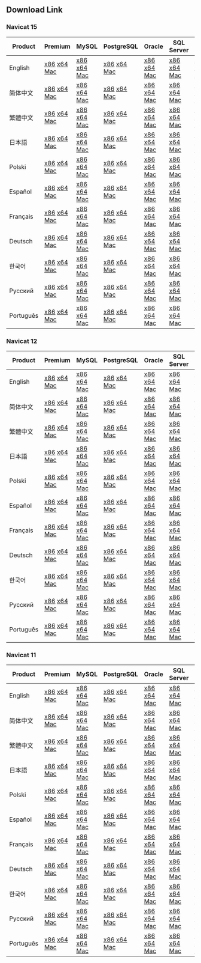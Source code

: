 ## Download Link

### Navicat 15

Product|Premium|MySQL|PostgreSQL|Oracle|SQL Server|SQLite|MariaDB|MongoDB
-------|-------|-----|----------|------|----------|------|-------|-------
English|[x86](http://download.navicat.com/download/navicat150_premium_en_x86.exe) [x64](http://download.navicat.com/download/navicat150_premium_en_x64.exe) [Mac](http://download.navicat.com/download/navicat150_premium_en.dmg) |[x86](http://download.navicat.com/download/navicat150_mysql_en_x86.exe) [x64](http://download.navicat.com/download/navicat150_mysql_en_x64.exe) [Mac](http://download.navicat.com/download/navicat150_mysql_en.dmg) |[x86](http://download.navicat.com/download/navicat150_pgsql_en_x86.exe) [x64](http://download.navicat.com/download/navicat150_pgsql_en_x64.exe) [Mac](http://download.navicat.com/download/navicat150_pgsql_en.dmg) |[x86](http://download.navicat.com/download/navicat150_ora_en_x86.exe) [x64](http://download.navicat.com/download/navicat150_ora_en_x64.exe) [Mac](http://download.navicat.com/download/navicat150_ora_en.dmg) |[x86](http://download.navicat.com/download/navicat150_sqlserver_en_x86.exe) [x64](http://download.navicat.com/download/navicat150_sqlserver_en_x64.exe) [Mac](http://download.navicat.com/download/navicat150_sqlserver_en.dmg) |[x86](http://download.navicat.com/download/navicat150_sqlite_en_x86.exe) [x64](http://download.navicat.com/download/navicat150_sqlite_en_x64.exe) [Mac](http://download.navicat.com/download/navicat150_sqlite_en.dmg) |[x86](http://download.navicat.com/download/navicat150_mariadb_en_x86.exe) [x64](http://download.navicat.com/download/navicat150_mariadb_en_x64.exe) [Mac](http://download.navicat.com/download/navicat150_mariadb_en.dmg) |[x86](http://download.navicat.com/download/navicat150_mongodb_en_x86.exe) [x64](http://download.navicat.com/download/navicat150_mongodb_en_x64.exe) [Mac](http://download.navicat.com/download/navicat150_mongodb_en.dmg) 
简体中文|[x86](http://download.navicat.com/download/navicat150_premium_cs_x86.exe) [x64](http://download.navicat.com/download/navicat150_premium_cs_x64.exe) [Mac](http://download.navicat.com/download/navicat150_premium_cs.dmg) |[x86](http://download.navicat.com/download/navicat150_mysql_cs_x86.exe) [x64](http://download.navicat.com/download/navicat150_mysql_cs_x64.exe) [Mac](http://download.navicat.com/download/navicat150_mysql_cs.dmg) |[x86](http://download.navicat.com/download/navicat150_pgsql_cs_x86.exe) [x64](http://download.navicat.com/download/navicat150_pgsql_cs_x64.exe) [Mac](http://download.navicat.com/download/navicat150_pgsql_cs.dmg) |[x86](http://download.navicat.com/download/navicat150_ora_cs_x86.exe) [x64](http://download.navicat.com/download/navicat150_ora_cs_x64.exe) [Mac](http://download.navicat.com/download/navicat150_ora_cs.dmg) |[x86](http://download.navicat.com/download/navicat150_sqlserver_cs_x86.exe) [x64](http://download.navicat.com/download/navicat150_sqlserver_cs_x64.exe) [Mac](http://download.navicat.com/download/navicat150_sqlserver_cs.dmg) |[x86](http://download.navicat.com/download/navicat150_sqlite_cs_x86.exe) [x64](http://download.navicat.com/download/navicat150_sqlite_cs_x64.exe) [Mac](http://download.navicat.com/download/navicat150_sqlite_cs.dmg) |[x86](http://download.navicat.com/download/navicat150_mariadb_cs_x86.exe) [x64](http://download.navicat.com/download/navicat150_mariadb_cs_x64.exe) [Mac](http://download.navicat.com/download/navicat150_mariadb_cs.dmg) |[x86](http://download.navicat.com/download/navicat150_mongodb_cs_x86.exe) [x64](http://download.navicat.com/download/navicat150_mongodb_cs_x64.exe) [Mac](http://download.navicat.com/download/navicat150_mongodb_cs.dmg) 
繁體中文|[x86](http://download.navicat.com/download/navicat150_premium_ct_x86.exe) [x64](http://download.navicat.com/download/navicat150_premium_ct_x64.exe) [Mac](http://download.navicat.com/download/navicat150_premium_ct.dmg) |[x86](http://download.navicat.com/download/navicat150_mysql_ct_x86.exe) [x64](http://download.navicat.com/download/navicat150_mysql_ct_x64.exe) [Mac](http://download.navicat.com/download/navicat150_mysql_ct.dmg) |[x86](http://download.navicat.com/download/navicat150_pgsql_ct_x86.exe) [x64](http://download.navicat.com/download/navicat150_pgsql_ct_x64.exe) [Mac](http://download.navicat.com/download/navicat150_pgsql_ct.dmg) |[x86](http://download.navicat.com/download/navicat150_ora_ct_x86.exe) [x64](http://download.navicat.com/download/navicat150_ora_ct_x64.exe) [Mac](http://download.navicat.com/download/navicat150_ora_ct.dmg) |[x86](http://download.navicat.com/download/navicat150_sqlserver_ct_x86.exe) [x64](http://download.navicat.com/download/navicat150_sqlserver_ct_x64.exe) [Mac](http://download.navicat.com/download/navicat150_sqlserver_ct.dmg) |[x86](http://download.navicat.com/download/navicat150_sqlite_ct_x86.exe) [x64](http://download.navicat.com/download/navicat150_sqlite_ct_x64.exe) [Mac](http://download.navicat.com/download/navicat150_sqlite_ct.dmg) |[x86](http://download.navicat.com/download/navicat150_mariadb_ct_x86.exe) [x64](http://download.navicat.com/download/navicat150_mariadb_ct_x64.exe) [Mac](http://download.navicat.com/download/navicat150_mariadb_ct.dmg) |[x86](http://download.navicat.com/download/navicat150_mongodb_ct_x86.exe) [x64](http://download.navicat.com/download/navicat150_mongodb_ct_x64.exe) [Mac](http://download.navicat.com/download/navicat150_mongodb_ct.dmg) 
日本語|[x86](http://download.navicat.com/download/navicat150_premium_jp_x86.exe) [x64](http://download.navicat.com/download/navicat150_premium_jp_x64.exe) [Mac](http://download.navicat.com/download/navicat150_premium_jp.dmg) |[x86](http://download.navicat.com/download/navicat150_mysql_jp_x86.exe) [x64](http://download.navicat.com/download/navicat150_mysql_jp_x64.exe) [Mac](http://download.navicat.com/download/navicat150_mysql_jp.dmg) |[x86](http://download.navicat.com/download/navicat150_pgsql_jp_x86.exe) [x64](http://download.navicat.com/download/navicat150_pgsql_jp_x64.exe) [Mac](http://download.navicat.com/download/navicat150_pgsql_jp.dmg) |[x86](http://download.navicat.com/download/navicat150_ora_jp_x86.exe) [x64](http://download.navicat.com/download/navicat150_ora_jp_x64.exe) [Mac](http://download.navicat.com/download/navicat150_ora_jp.dmg) |[x86](http://download.navicat.com/download/navicat150_sqlserver_jp_x86.exe) [x64](http://download.navicat.com/download/navicat150_sqlserver_jp_x64.exe) [Mac](http://download.navicat.com/download/navicat150_sqlserver_jp.dmg) |[x86](http://download.navicat.com/download/navicat150_sqlite_jp_x86.exe) [x64](http://download.navicat.com/download/navicat150_sqlite_jp_x64.exe) [Mac](http://download.navicat.com/download/navicat150_sqlite_jp.dmg) |[x86](http://download.navicat.com/download/navicat150_mariadb_jp_x86.exe) [x64](http://download.navicat.com/download/navicat150_mariadb_jp_x64.exe) [Mac](http://download.navicat.com/download/navicat150_mariadb_jp.dmg) |[x86](http://download.navicat.com/download/navicat150_mongodb_jp_x86.exe) [x64](http://download.navicat.com/download/navicat150_mongodb_jp_x64.exe) [Mac](http://download.navicat.com/download/navicat150_mongodb_jp.dmg) 
Polski|[x86](http://download.navicat.com/download/navicat150_premium_pl_x86.exe) [x64](http://download.navicat.com/download/navicat150_premium_pl_x64.exe) [Mac](http://download.navicat.com/download/navicat150_premium_pl.dmg) |[x86](http://download.navicat.com/download/navicat150_mysql_pl_x86.exe) [x64](http://download.navicat.com/download/navicat150_mysql_pl_x64.exe) [Mac](http://download.navicat.com/download/navicat150_mysql_pl.dmg) |[x86](http://download.navicat.com/download/navicat150_pgsql_pl_x86.exe) [x64](http://download.navicat.com/download/navicat150_pgsql_pl_x64.exe) [Mac](http://download.navicat.com/download/navicat150_pgsql_pl.dmg) |[x86](http://download.navicat.com/download/navicat150_ora_pl_x86.exe) [x64](http://download.navicat.com/download/navicat150_ora_pl_x64.exe) [Mac](http://download.navicat.com/download/navicat150_ora_pl.dmg) |[x86](http://download.navicat.com/download/navicat150_sqlserver_pl_x86.exe) [x64](http://download.navicat.com/download/navicat150_sqlserver_pl_x64.exe) [Mac](http://download.navicat.com/download/navicat150_sqlserver_pl.dmg) |[x86](http://download.navicat.com/download/navicat150_sqlite_pl_x86.exe) [x64](http://download.navicat.com/download/navicat150_sqlite_pl_x64.exe) [Mac](http://download.navicat.com/download/navicat150_sqlite_pl.dmg) |[x86](http://download.navicat.com/download/navicat150_mariadb_pl_x86.exe) [x64](http://download.navicat.com/download/navicat150_mariadb_pl_x64.exe) [Mac](http://download.navicat.com/download/navicat150_mariadb_pl.dmg) |[x86](http://download.navicat.com/download/navicat150_mongodb_pl_x86.exe) [x64](http://download.navicat.com/download/navicat150_mongodb_pl_x64.exe) [Mac](http://download.navicat.com/download/navicat150_mongodb_pl.dmg) 
Español|[x86](http://download.navicat.com/download/navicat150_premium_es_x86.exe) [x64](http://download.navicat.com/download/navicat150_premium_es_x64.exe) [Mac](http://download.navicat.com/download/navicat150_premium_es.dmg) |[x86](http://download.navicat.com/download/navicat150_mysql_es_x86.exe) [x64](http://download.navicat.com/download/navicat150_mysql_es_x64.exe) [Mac](http://download.navicat.com/download/navicat150_mysql_es.dmg) |[x86](http://download.navicat.com/download/navicat150_pgsql_es_x86.exe) [x64](http://download.navicat.com/download/navicat150_pgsql_es_x64.exe) [Mac](http://download.navicat.com/download/navicat150_pgsql_es.dmg) |[x86](http://download.navicat.com/download/navicat150_ora_es_x86.exe) [x64](http://download.navicat.com/download/navicat150_ora_es_x64.exe) [Mac](http://download.navicat.com/download/navicat150_ora_es.dmg) |[x86](http://download.navicat.com/download/navicat150_sqlserver_es_x86.exe) [x64](http://download.navicat.com/download/navicat150_sqlserver_es_x64.exe) [Mac](http://download.navicat.com/download/navicat150_sqlserver_es.dmg) |[x86](http://download.navicat.com/download/navicat150_sqlite_es_x86.exe) [x64](http://download.navicat.com/download/navicat150_sqlite_es_x64.exe) [Mac](http://download.navicat.com/download/navicat150_sqlite_es.dmg) |[x86](http://download.navicat.com/download/navicat150_mariadb_es_x86.exe) [x64](http://download.navicat.com/download/navicat150_mariadb_es_x64.exe) [Mac](http://download.navicat.com/download/navicat150_mariadb_es.dmg) |[x86](http://download.navicat.com/download/navicat150_mongodb_es_x86.exe) [x64](http://download.navicat.com/download/navicat150_mongodb_es_x64.exe) [Mac](http://download.navicat.com/download/navicat150_mongodb_es.dmg) 
Français|[x86](http://download.navicat.com/download/navicat150_premium_fr_x86.exe) [x64](http://download.navicat.com/download/navicat150_premium_fr_x64.exe) [Mac](http://download.navicat.com/download/navicat150_premium_fr.dmg) |[x86](http://download.navicat.com/download/navicat150_mysql_fr_x86.exe) [x64](http://download.navicat.com/download/navicat150_mysql_fr_x64.exe) [Mac](http://download.navicat.com/download/navicat150_mysql_fr.dmg) |[x86](http://download.navicat.com/download/navicat150_pgsql_fr_x86.exe) [x64](http://download.navicat.com/download/navicat150_pgsql_fr_x64.exe) [Mac](http://download.navicat.com/download/navicat150_pgsql_fr.dmg) |[x86](http://download.navicat.com/download/navicat150_ora_fr_x86.exe) [x64](http://download.navicat.com/download/navicat150_ora_fr_x64.exe) [Mac](http://download.navicat.com/download/navicat150_ora_fr.dmg) |[x86](http://download.navicat.com/download/navicat150_sqlserver_fr_x86.exe) [x64](http://download.navicat.com/download/navicat150_sqlserver_fr_x64.exe) [Mac](http://download.navicat.com/download/navicat150_sqlserver_fr.dmg) |[x86](http://download.navicat.com/download/navicat150_sqlite_fr_x86.exe) [x64](http://download.navicat.com/download/navicat150_sqlite_fr_x64.exe) [Mac](http://download.navicat.com/download/navicat150_sqlite_fr.dmg) |[x86](http://download.navicat.com/download/navicat150_mariadb_fr_x86.exe) [x64](http://download.navicat.com/download/navicat150_mariadb_fr_x64.exe) [Mac](http://download.navicat.com/download/navicat150_mariadb_fr.dmg) |[x86](http://download.navicat.com/download/navicat150_mongodb_fr_x86.exe) [x64](http://download.navicat.com/download/navicat150_mongodb_fr_x64.exe) [Mac](http://download.navicat.com/download/navicat150_mongodb_fr.dmg) 
Deutsch|[x86](http://download.navicat.com/download/navicat150_premium_de_x86.exe) [x64](http://download.navicat.com/download/navicat150_premium_de_x64.exe) [Mac](http://download.navicat.com/download/navicat150_premium_de.dmg) |[x86](http://download.navicat.com/download/navicat150_mysql_de_x86.exe) [x64](http://download.navicat.com/download/navicat150_mysql_de_x64.exe) [Mac](http://download.navicat.com/download/navicat150_mysql_de.dmg) |[x86](http://download.navicat.com/download/navicat150_pgsql_de_x86.exe) [x64](http://download.navicat.com/download/navicat150_pgsql_de_x64.exe) [Mac](http://download.navicat.com/download/navicat150_pgsql_de.dmg) |[x86](http://download.navicat.com/download/navicat150_ora_de_x86.exe) [x64](http://download.navicat.com/download/navicat150_ora_de_x64.exe) [Mac](http://download.navicat.com/download/navicat150_ora_de.dmg) |[x86](http://download.navicat.com/download/navicat150_sqlserver_de_x86.exe) [x64](http://download.navicat.com/download/navicat150_sqlserver_de_x64.exe) [Mac](http://download.navicat.com/download/navicat150_sqlserver_de.dmg) |[x86](http://download.navicat.com/download/navicat150_sqlite_de_x86.exe) [x64](http://download.navicat.com/download/navicat150_sqlite_de_x64.exe) [Mac](http://download.navicat.com/download/navicat150_sqlite_de.dmg) |[x86](http://download.navicat.com/download/navicat150_mariadb_de_x86.exe) [x64](http://download.navicat.com/download/navicat150_mariadb_de_x64.exe) [Mac](http://download.navicat.com/download/navicat150_mariadb_de.dmg) |[x86](http://download.navicat.com/download/navicat150_mongodb_de_x86.exe) [x64](http://download.navicat.com/download/navicat150_mongodb_de_x64.exe) [Mac](http://download.navicat.com/download/navicat150_mongodb_de.dmg) 
한국어|[x86](http://download.navicat.com/download/navicat150_premium_kr_x86.exe) [x64](http://download.navicat.com/download/navicat150_premium_kr_x64.exe) [Mac](http://download.navicat.com/download/navicat150_premium_kr.dmg) |[x86](http://download.navicat.com/download/navicat150_mysql_kr_x86.exe) [x64](http://download.navicat.com/download/navicat150_mysql_kr_x64.exe) [Mac](http://download.navicat.com/download/navicat150_mysql_kr.dmg) |[x86](http://download.navicat.com/download/navicat150_pgsql_kr_x86.exe) [x64](http://download.navicat.com/download/navicat150_pgsql_kr_x64.exe) [Mac](http://download.navicat.com/download/navicat150_pgsql_kr.dmg) |[x86](http://download.navicat.com/download/navicat150_ora_kr_x86.exe) [x64](http://download.navicat.com/download/navicat150_ora_kr_x64.exe) [Mac](http://download.navicat.com/download/navicat150_ora_kr.dmg) |[x86](http://download.navicat.com/download/navicat150_sqlserver_kr_x86.exe) [x64](http://download.navicat.com/download/navicat150_sqlserver_kr_x64.exe) [Mac](http://download.navicat.com/download/navicat150_sqlserver_kr.dmg) |[x86](http://download.navicat.com/download/navicat150_sqlite_kr_x86.exe) [x64](http://download.navicat.com/download/navicat150_sqlite_kr_x64.exe) [Mac](http://download.navicat.com/download/navicat150_sqlite_kr.dmg) |[x86](http://download.navicat.com/download/navicat150_mariadb_kr_x86.exe) [x64](http://download.navicat.com/download/navicat150_mariadb_kr_x64.exe) [Mac](http://download.navicat.com/download/navicat150_mariadb_kr.dmg) |[x86](http://download.navicat.com/download/navicat150_mongodb_kr_x86.exe) [x64](http://download.navicat.com/download/navicat150_mongodb_kr_x64.exe) [Mac](http://download.navicat.com/download/navicat150_mongodb_kr.dmg) 
Русский|[x86](http://download.navicat.com/download/navicat150_premium_ru_x86.exe) [x64](http://download.navicat.com/download/navicat150_premium_ru_x64.exe) [Mac](http://download.navicat.com/download/navicat150_premium_ru.dmg) |[x86](http://download.navicat.com/download/navicat150_mysql_ru_x86.exe) [x64](http://download.navicat.com/download/navicat150_mysql_ru_x64.exe) [Mac](http://download.navicat.com/download/navicat150_mysql_ru.dmg) |[x86](http://download.navicat.com/download/navicat150_pgsql_ru_x86.exe) [x64](http://download.navicat.com/download/navicat150_pgsql_ru_x64.exe) [Mac](http://download.navicat.com/download/navicat150_pgsql_ru.dmg) |[x86](http://download.navicat.com/download/navicat150_ora_ru_x86.exe) [x64](http://download.navicat.com/download/navicat150_ora_ru_x64.exe) [Mac](http://download.navicat.com/download/navicat150_ora_ru.dmg) |[x86](http://download.navicat.com/download/navicat150_sqlserver_ru_x86.exe) [x64](http://download.navicat.com/download/navicat150_sqlserver_ru_x64.exe) [Mac](http://download.navicat.com/download/navicat150_sqlserver_ru.dmg) |[x86](http://download.navicat.com/download/navicat150_sqlite_ru_x86.exe) [x64](http://download.navicat.com/download/navicat150_sqlite_ru_x64.exe) [Mac](http://download.navicat.com/download/navicat150_sqlite_ru.dmg) |[x86](http://download.navicat.com/download/navicat150_mariadb_ru_x86.exe) [x64](http://download.navicat.com/download/navicat150_mariadb_ru_x64.exe) [Mac](http://download.navicat.com/download/navicat150_mariadb_ru.dmg) |[x86](http://download.navicat.com/download/navicat150_mongodb_ru_x86.exe) [x64](http://download.navicat.com/download/navicat150_mongodb_ru_x64.exe) [Mac](http://download.navicat.com/download/navicat150_mongodb_ru.dmg) 
Português|[x86](http://download.navicat.com/download/navicat150_premium_pt_x86.exe) [x64](http://download.navicat.com/download/navicat150_premium_pt_x64.exe) [Mac](http://download.navicat.com/download/navicat150_premium_pt.dmg) |[x86](http://download.navicat.com/download/navicat150_mysql_pt_x86.exe) [x64](http://download.navicat.com/download/navicat150_mysql_pt_x64.exe) [Mac](http://download.navicat.com/download/navicat150_mysql_pt.dmg) |[x86](http://download.navicat.com/download/navicat150_pgsql_pt_x86.exe) [x64](http://download.navicat.com/download/navicat150_pgsql_pt_x64.exe) [Mac](http://download.navicat.com/download/navicat150_pgsql_pt.dmg) |[x86](http://download.navicat.com/download/navicat150_ora_pt_x86.exe) [x64](http://download.navicat.com/download/navicat150_ora_pt_x64.exe) [Mac](http://download.navicat.com/download/navicat150_ora_pt.dmg) |[x86](http://download.navicat.com/download/navicat150_sqlserver_pt_x86.exe) [x64](http://download.navicat.com/download/navicat150_sqlserver_pt_x64.exe) [Mac](http://download.navicat.com/download/navicat150_sqlserver_pt.dmg) |[x86](http://download.navicat.com/download/navicat150_sqlite_pt_x86.exe) [x64](http://download.navicat.com/download/navicat150_sqlite_pt_x64.exe) [Mac](http://download.navicat.com/download/navicat150_sqlite_pt.dmg) |[x86](http://download.navicat.com/download/navicat150_mariadb_pt_x86.exe) [x64](http://download.navicat.com/download/navicat150_mariadb_pt_x64.exe) [Mac](http://download.navicat.com/download/navicat150_mariadb_pt.dmg) |[x86](http://download.navicat.com/download/navicat150_mongodb_pt_x86.exe) [x64](http://download.navicat.com/download/navicat150_mongodb_pt_x64.exe) [Mac](http://download.navicat.com/download/navicat150_mongodb_pt.dmg) 

### Navicat 12

Product|Premium|MySQL|PostgreSQL|Oracle|SQL Server|SQLite|MariaDB|MongoDB
-------|-------|-----|----------|------|----------|------|-------|-------
English|[x86](http://download.navicat.com/download/navicat121_premium_en_x86.exe) [x64](http://download.navicat.com/download/navicat121_premium_en_x64.exe) [Mac](http://download.navicat.com/download/navicat121_premium_en.dmg) |[x86](http://download.navicat.com/download/navicat121_mysql_en_x86.exe) [x64](http://download.navicat.com/download/navicat121_mysql_en_x64.exe) [Mac](http://download.navicat.com/download/navicat121_mysql_en.dmg) |[x86](http://download.navicat.com/download/navicat121_pgsql_en_x86.exe) [x64](http://download.navicat.com/download/navicat121_pgsql_en_x64.exe) [Mac](http://download.navicat.com/download/navicat121_pgsql_en.dmg) |[x86](http://download.navicat.com/download/navicat121_ora_en_x86.exe) [x64](http://download.navicat.com/download/navicat121_ora_en_x64.exe) [Mac](http://download.navicat.com/download/navicat121_ora_en.dmg) |[x86](http://download.navicat.com/download/navicat121_sqlserver_en_x86.exe) [x64](http://download.navicat.com/download/navicat121_sqlserver_en_x64.exe) [Mac](http://download.navicat.com/download/navicat121_sqlserver_en.dmg) |[x86](http://download.navicat.com/download/navicat121_sqlite_en_x86.exe) [x64](http://download.navicat.com/download/navicat121_sqlite_en_x64.exe) [Mac](http://download.navicat.com/download/navicat121_sqlite_en.dmg) |[x86](http://download.navicat.com/download/navicat121_mariadb_en_x86.exe) [x64](http://download.navicat.com/download/navicat121_mariadb_en_x64.exe) [Mac](http://download.navicat.com/download/navicat121_mariadb_en.dmg) |[x86](http://download.navicat.com/download/navicat121_mongodb_en_x86.exe) [x64](http://download.navicat.com/download/navicat121_mongodb_en_x64.exe) [Mac](http://download.navicat.com/download/navicat121_mongodb_en.dmg) 
简体中文|[x86](http://download.navicat.com/download/navicat121_premium_cs_x86.exe) [x64](http://download.navicat.com/download/navicat121_premium_cs_x64.exe) [Mac](http://download.navicat.com/download/navicat121_premium_cs.dmg) |[x86](http://download.navicat.com/download/navicat121_mysql_cs_x86.exe) [x64](http://download.navicat.com/download/navicat121_mysql_cs_x64.exe) [Mac](http://download.navicat.com/download/navicat121_mysql_cs.dmg) |[x86](http://download.navicat.com/download/navicat121_pgsql_cs_x86.exe) [x64](http://download.navicat.com/download/navicat121_pgsql_cs_x64.exe) [Mac](http://download.navicat.com/download/navicat121_pgsql_cs.dmg) |[x86](http://download.navicat.com/download/navicat121_ora_cs_x86.exe) [x64](http://download.navicat.com/download/navicat121_ora_cs_x64.exe) [Mac](http://download.navicat.com/download/navicat121_ora_cs.dmg) |[x86](http://download.navicat.com/download/navicat121_sqlserver_cs_x86.exe) [x64](http://download.navicat.com/download/navicat121_sqlserver_cs_x64.exe) [Mac](http://download.navicat.com/download/navicat121_sqlserver_cs.dmg) |[x86](http://download.navicat.com/download/navicat121_sqlite_cs_x86.exe) [x64](http://download.navicat.com/download/navicat121_sqlite_cs_x64.exe) [Mac](http://download.navicat.com/download/navicat121_sqlite_cs.dmg) |[x86](http://download.navicat.com/download/navicat121_mariadb_cs_x86.exe) [x64](http://download.navicat.com/download/navicat121_mariadb_cs_x64.exe) [Mac](http://download.navicat.com/download/navicat121_mariadb_cs.dmg) |[x86](http://download.navicat.com/download/navicat121_mongodb_cs_x86.exe) [x64](http://download.navicat.com/download/navicat121_mongodb_cs_x64.exe) [Mac](http://download.navicat.com/download/navicat121_mongodb_cs.dmg) 
繁體中文|[x86](http://download.navicat.com/download/navicat121_premium_ct_x86.exe) [x64](http://download.navicat.com/download/navicat121_premium_ct_x64.exe) [Mac](http://download.navicat.com/download/navicat121_premium_ct.dmg) |[x86](http://download.navicat.com/download/navicat121_mysql_ct_x86.exe) [x64](http://download.navicat.com/download/navicat121_mysql_ct_x64.exe) [Mac](http://download.navicat.com/download/navicat121_mysql_ct.dmg) |[x86](http://download.navicat.com/download/navicat121_pgsql_ct_x86.exe) [x64](http://download.navicat.com/download/navicat121_pgsql_ct_x64.exe) [Mac](http://download.navicat.com/download/navicat121_pgsql_ct.dmg) |[x86](http://download.navicat.com/download/navicat121_ora_ct_x86.exe) [x64](http://download.navicat.com/download/navicat121_ora_ct_x64.exe) [Mac](http://download.navicat.com/download/navicat121_ora_ct.dmg) |[x86](http://download.navicat.com/download/navicat121_sqlserver_ct_x86.exe) [x64](http://download.navicat.com/download/navicat121_sqlserver_ct_x64.exe) [Mac](http://download.navicat.com/download/navicat121_sqlserver_ct.dmg) |[x86](http://download.navicat.com/download/navicat121_sqlite_ct_x86.exe) [x64](http://download.navicat.com/download/navicat121_sqlite_ct_x64.exe) [Mac](http://download.navicat.com/download/navicat121_sqlite_ct.dmg) |[x86](http://download.navicat.com/download/navicat121_mariadb_ct_x86.exe) [x64](http://download.navicat.com/download/navicat121_mariadb_ct_x64.exe) [Mac](http://download.navicat.com/download/navicat121_mariadb_ct.dmg) |[x86](http://download.navicat.com/download/navicat121_mongodb_ct_x86.exe) [x64](http://download.navicat.com/download/navicat121_mongodb_ct_x64.exe) [Mac](http://download.navicat.com/download/navicat121_mongodb_ct.dmg) 
日本語|[x86](http://download.navicat.com/download/navicat121_premium_jp_x86.exe) [x64](http://download.navicat.com/download/navicat121_premium_jp_x64.exe) [Mac](http://download.navicat.com/download/navicat121_premium_jp.dmg) |[x86](http://download.navicat.com/download/navicat121_mysql_jp_x86.exe) [x64](http://download.navicat.com/download/navicat121_mysql_jp_x64.exe) [Mac](http://download.navicat.com/download/navicat121_mysql_jp.dmg) |[x86](http://download.navicat.com/download/navicat121_pgsql_jp_x86.exe) [x64](http://download.navicat.com/download/navicat121_pgsql_jp_x64.exe) [Mac](http://download.navicat.com/download/navicat121_pgsql_jp.dmg) |[x86](http://download.navicat.com/download/navicat121_ora_jp_x86.exe) [x64](http://download.navicat.com/download/navicat121_ora_jp_x64.exe) [Mac](http://download.navicat.com/download/navicat121_ora_jp.dmg) |[x86](http://download.navicat.com/download/navicat121_sqlserver_jp_x86.exe) [x64](http://download.navicat.com/download/navicat121_sqlserver_jp_x64.exe) [Mac](http://download.navicat.com/download/navicat121_sqlserver_jp.dmg) |[x86](http://download.navicat.com/download/navicat121_sqlite_jp_x86.exe) [x64](http://download.navicat.com/download/navicat121_sqlite_jp_x64.exe) [Mac](http://download.navicat.com/download/navicat121_sqlite_jp.dmg) |[x86](http://download.navicat.com/download/navicat121_mariadb_jp_x86.exe) [x64](http://download.navicat.com/download/navicat121_mariadb_jp_x64.exe) [Mac](http://download.navicat.com/download/navicat121_mariadb_jp.dmg) |[x86](http://download.navicat.com/download/navicat121_mongodb_jp_x86.exe) [x64](http://download.navicat.com/download/navicat121_mongodb_jp_x64.exe) [Mac](http://download.navicat.com/download/navicat121_mongodb_jp.dmg) 
Polski|[x86](http://download.navicat.com/download/navicat121_premium_pl_x86.exe) [x64](http://download.navicat.com/download/navicat121_premium_pl_x64.exe) [Mac](http://download.navicat.com/download/navicat121_premium_pl.dmg) |[x86](http://download.navicat.com/download/navicat121_mysql_pl_x86.exe) [x64](http://download.navicat.com/download/navicat121_mysql_pl_x64.exe) [Mac](http://download.navicat.com/download/navicat121_mysql_pl.dmg) |[x86](http://download.navicat.com/download/navicat121_pgsql_pl_x86.exe) [x64](http://download.navicat.com/download/navicat121_pgsql_pl_x64.exe) [Mac](http://download.navicat.com/download/navicat121_pgsql_pl.dmg) |[x86](http://download.navicat.com/download/navicat121_ora_pl_x86.exe) [x64](http://download.navicat.com/download/navicat121_ora_pl_x64.exe) [Mac](http://download.navicat.com/download/navicat121_ora_pl.dmg) |[x86](http://download.navicat.com/download/navicat121_sqlserver_pl_x86.exe) [x64](http://download.navicat.com/download/navicat121_sqlserver_pl_x64.exe) [Mac](http://download.navicat.com/download/navicat121_sqlserver_pl.dmg) |[x86](http://download.navicat.com/download/navicat121_sqlite_pl_x86.exe) [x64](http://download.navicat.com/download/navicat121_sqlite_pl_x64.exe) [Mac](http://download.navicat.com/download/navicat121_sqlite_pl.dmg) |[x86](http://download.navicat.com/download/navicat121_mariadb_pl_x86.exe) [x64](http://download.navicat.com/download/navicat121_mariadb_pl_x64.exe) [Mac](http://download.navicat.com/download/navicat121_mariadb_pl.dmg) |[x86](http://download.navicat.com/download/navicat121_mongodb_pl_x86.exe) [x64](http://download.navicat.com/download/navicat121_mongodb_pl_x64.exe) [Mac](http://download.navicat.com/download/navicat121_mongodb_pl.dmg) 
Español|[x86](http://download.navicat.com/download/navicat121_premium_es_x86.exe) [x64](http://download.navicat.com/download/navicat121_premium_es_x64.exe) [Mac](http://download.navicat.com/download/navicat121_premium_es.dmg) |[x86](http://download.navicat.com/download/navicat121_mysql_es_x86.exe) [x64](http://download.navicat.com/download/navicat121_mysql_es_x64.exe) [Mac](http://download.navicat.com/download/navicat121_mysql_es.dmg) |[x86](http://download.navicat.com/download/navicat121_pgsql_es_x86.exe) [x64](http://download.navicat.com/download/navicat121_pgsql_es_x64.exe) [Mac](http://download.navicat.com/download/navicat121_pgsql_es.dmg) |[x86](http://download.navicat.com/download/navicat121_ora_es_x86.exe) [x64](http://download.navicat.com/download/navicat121_ora_es_x64.exe) [Mac](http://download.navicat.com/download/navicat121_ora_es.dmg) |[x86](http://download.navicat.com/download/navicat121_sqlserver_es_x86.exe) [x64](http://download.navicat.com/download/navicat121_sqlserver_es_x64.exe) [Mac](http://download.navicat.com/download/navicat121_sqlserver_es.dmg) |[x86](http://download.navicat.com/download/navicat121_sqlite_es_x86.exe) [x64](http://download.navicat.com/download/navicat121_sqlite_es_x64.exe) [Mac](http://download.navicat.com/download/navicat121_sqlite_es.dmg) |[x86](http://download.navicat.com/download/navicat121_mariadb_es_x86.exe) [x64](http://download.navicat.com/download/navicat121_mariadb_es_x64.exe) [Mac](http://download.navicat.com/download/navicat121_mariadb_es.dmg) |[x86](http://download.navicat.com/download/navicat121_mongodb_es_x86.exe) [x64](http://download.navicat.com/download/navicat121_mongodb_es_x64.exe) [Mac](http://download.navicat.com/download/navicat121_mongodb_es.dmg) 
Français|[x86](http://download.navicat.com/download/navicat121_premium_fr_x86.exe) [x64](http://download.navicat.com/download/navicat121_premium_fr_x64.exe) [Mac](http://download.navicat.com/download/navicat121_premium_fr.dmg) |[x86](http://download.navicat.com/download/navicat121_mysql_fr_x86.exe) [x64](http://download.navicat.com/download/navicat121_mysql_fr_x64.exe) [Mac](http://download.navicat.com/download/navicat121_mysql_fr.dmg) |[x86](http://download.navicat.com/download/navicat121_pgsql_fr_x86.exe) [x64](http://download.navicat.com/download/navicat121_pgsql_fr_x64.exe) [Mac](http://download.navicat.com/download/navicat121_pgsql_fr.dmg) |[x86](http://download.navicat.com/download/navicat121_ora_fr_x86.exe) [x64](http://download.navicat.com/download/navicat121_ora_fr_x64.exe) [Mac](http://download.navicat.com/download/navicat121_ora_fr.dmg) |[x86](http://download.navicat.com/download/navicat121_sqlserver_fr_x86.exe) [x64](http://download.navicat.com/download/navicat121_sqlserver_fr_x64.exe) [Mac](http://download.navicat.com/download/navicat121_sqlserver_fr.dmg) |[x86](http://download.navicat.com/download/navicat121_sqlite_fr_x86.exe) [x64](http://download.navicat.com/download/navicat121_sqlite_fr_x64.exe) [Mac](http://download.navicat.com/download/navicat121_sqlite_fr.dmg) |[x86](http://download.navicat.com/download/navicat121_mariadb_fr_x86.exe) [x64](http://download.navicat.com/download/navicat121_mariadb_fr_x64.exe) [Mac](http://download.navicat.com/download/navicat121_mariadb_fr.dmg) |[x86](http://download.navicat.com/download/navicat121_mongodb_fr_x86.exe) [x64](http://download.navicat.com/download/navicat121_mongodb_fr_x64.exe) [Mac](http://download.navicat.com/download/navicat121_mongodb_fr.dmg) 
Deutsch|[x86](http://download.navicat.com/download/navicat121_premium_de_x86.exe) [x64](http://download.navicat.com/download/navicat121_premium_de_x64.exe) [Mac](http://download.navicat.com/download/navicat121_premium_de.dmg) |[x86](http://download.navicat.com/download/navicat121_mysql_de_x86.exe) [x64](http://download.navicat.com/download/navicat121_mysql_de_x64.exe) [Mac](http://download.navicat.com/download/navicat121_mysql_de.dmg) |[x86](http://download.navicat.com/download/navicat121_pgsql_de_x86.exe) [x64](http://download.navicat.com/download/navicat121_pgsql_de_x64.exe) [Mac](http://download.navicat.com/download/navicat121_pgsql_de.dmg) |[x86](http://download.navicat.com/download/navicat121_ora_de_x86.exe) [x64](http://download.navicat.com/download/navicat121_ora_de_x64.exe) [Mac](http://download.navicat.com/download/navicat121_ora_de.dmg) |[x86](http://download.navicat.com/download/navicat121_sqlserver_de_x86.exe) [x64](http://download.navicat.com/download/navicat121_sqlserver_de_x64.exe) [Mac](http://download.navicat.com/download/navicat121_sqlserver_de.dmg) |[x86](http://download.navicat.com/download/navicat121_sqlite_de_x86.exe) [x64](http://download.navicat.com/download/navicat121_sqlite_de_x64.exe) [Mac](http://download.navicat.com/download/navicat121_sqlite_de.dmg) |[x86](http://download.navicat.com/download/navicat121_mariadb_de_x86.exe) [x64](http://download.navicat.com/download/navicat121_mariadb_de_x64.exe) [Mac](http://download.navicat.com/download/navicat121_mariadb_de.dmg) |[x86](http://download.navicat.com/download/navicat121_mongodb_de_x86.exe) [x64](http://download.navicat.com/download/navicat121_mongodb_de_x64.exe) [Mac](http://download.navicat.com/download/navicat121_mongodb_de.dmg) 
한국어|[x86](http://download.navicat.com/download/navicat121_premium_kr_x86.exe) [x64](http://download.navicat.com/download/navicat121_premium_kr_x64.exe) [Mac](http://download.navicat.com/download/navicat121_premium_kr.dmg) |[x86](http://download.navicat.com/download/navicat121_mysql_kr_x86.exe) [x64](http://download.navicat.com/download/navicat121_mysql_kr_x64.exe) [Mac](http://download.navicat.com/download/navicat121_mysql_kr.dmg) |[x86](http://download.navicat.com/download/navicat121_pgsql_kr_x86.exe) [x64](http://download.navicat.com/download/navicat121_pgsql_kr_x64.exe) [Mac](http://download.navicat.com/download/navicat121_pgsql_kr.dmg) |[x86](http://download.navicat.com/download/navicat121_ora_kr_x86.exe) [x64](http://download.navicat.com/download/navicat121_ora_kr_x64.exe) [Mac](http://download.navicat.com/download/navicat121_ora_kr.dmg) |[x86](http://download.navicat.com/download/navicat121_sqlserver_kr_x86.exe) [x64](http://download.navicat.com/download/navicat121_sqlserver_kr_x64.exe) [Mac](http://download.navicat.com/download/navicat121_sqlserver_kr.dmg) |[x86](http://download.navicat.com/download/navicat121_sqlite_kr_x86.exe) [x64](http://download.navicat.com/download/navicat121_sqlite_kr_x64.exe) [Mac](http://download.navicat.com/download/navicat121_sqlite_kr.dmg) |[x86](http://download.navicat.com/download/navicat121_mariadb_kr_x86.exe) [x64](http://download.navicat.com/download/navicat121_mariadb_kr_x64.exe) [Mac](http://download.navicat.com/download/navicat121_mariadb_kr.dmg) |[x86](http://download.navicat.com/download/navicat121_mongodb_kr_x86.exe) [x64](http://download.navicat.com/download/navicat121_mongodb_kr_x64.exe) [Mac](http://download.navicat.com/download/navicat121_mongodb_kr.dmg) 
Русский|[x86](http://download.navicat.com/download/navicat121_premium_ru_x86.exe) [x64](http://download.navicat.com/download/navicat121_premium_ru_x64.exe) [Mac](http://download.navicat.com/download/navicat121_premium_ru.dmg) |[x86](http://download.navicat.com/download/navicat121_mysql_ru_x86.exe) [x64](http://download.navicat.com/download/navicat121_mysql_ru_x64.exe) [Mac](http://download.navicat.com/download/navicat121_mysql_ru.dmg) |[x86](http://download.navicat.com/download/navicat121_pgsql_ru_x86.exe) [x64](http://download.navicat.com/download/navicat121_pgsql_ru_x64.exe) [Mac](http://download.navicat.com/download/navicat121_pgsql_ru.dmg) |[x86](http://download.navicat.com/download/navicat121_ora_ru_x86.exe) [x64](http://download.navicat.com/download/navicat121_ora_ru_x64.exe) [Mac](http://download.navicat.com/download/navicat121_ora_ru.dmg) |[x86](http://download.navicat.com/download/navicat121_sqlserver_ru_x86.exe) [x64](http://download.navicat.com/download/navicat121_sqlserver_ru_x64.exe) [Mac](http://download.navicat.com/download/navicat121_sqlserver_ru.dmg) |[x86](http://download.navicat.com/download/navicat121_sqlite_ru_x86.exe) [x64](http://download.navicat.com/download/navicat121_sqlite_ru_x64.exe) [Mac](http://download.navicat.com/download/navicat121_sqlite_ru.dmg) |[x86](http://download.navicat.com/download/navicat121_mariadb_ru_x86.exe) [x64](http://download.navicat.com/download/navicat121_mariadb_ru_x64.exe) [Mac](http://download.navicat.com/download/navicat121_mariadb_ru.dmg) |[x86](http://download.navicat.com/download/navicat121_mongodb_ru_x86.exe) [x64](http://download.navicat.com/download/navicat121_mongodb_ru_x64.exe) [Mac](http://download.navicat.com/download/navicat121_mongodb_ru.dmg) 
Português|[x86](http://download.navicat.com/download/navicat121_premium_pt_x86.exe) [x64](http://download.navicat.com/download/navicat121_premium_pt_x64.exe) [Mac](http://download.navicat.com/download/navicat121_premium_pt.dmg) |[x86](http://download.navicat.com/download/navicat121_mysql_pt_x86.exe) [x64](http://download.navicat.com/download/navicat121_mysql_pt_x64.exe) [Mac](http://download.navicat.com/download/navicat121_mysql_pt.dmg) |[x86](http://download.navicat.com/download/navicat121_pgsql_pt_x86.exe) [x64](http://download.navicat.com/download/navicat121_pgsql_pt_x64.exe) [Mac](http://download.navicat.com/download/navicat121_pgsql_pt.dmg) |[x86](http://download.navicat.com/download/navicat121_ora_pt_x86.exe) [x64](http://download.navicat.com/download/navicat121_ora_pt_x64.exe) [Mac](http://download.navicat.com/download/navicat121_ora_pt.dmg) |[x86](http://download.navicat.com/download/navicat121_sqlserver_pt_x86.exe) [x64](http://download.navicat.com/download/navicat121_sqlserver_pt_x64.exe) [Mac](http://download.navicat.com/download/navicat121_sqlserver_pt.dmg) |[x86](http://download.navicat.com/download/navicat121_sqlite_pt_x86.exe) [x64](http://download.navicat.com/download/navicat121_sqlite_pt_x64.exe) [Mac](http://download.navicat.com/download/navicat121_sqlite_pt.dmg) |[x86](http://download.navicat.com/download/navicat121_mariadb_pt_x86.exe) [x64](http://download.navicat.com/download/navicat121_mariadb_pt_x64.exe) [Mac](http://download.navicat.com/download/navicat121_mariadb_pt.dmg) |[x86](http://download.navicat.com/download/navicat121_mongodb_pt_x86.exe) [x64](http://download.navicat.com/download/navicat121_mongodb_pt_x64.exe) [Mac](http://download.navicat.com/download/navicat121_mongodb_pt.dmg) 

### Navicat 11

Product|Premium|MySQL|PostgreSQL|Oracle|SQL Server|SQLite|MariaDB
-------|-------|-----|----------|------|----------|------|-------
English|[x86](http://download.navicat.com/download/navicat112_premium_en_x86.exe) [x64](http://download.navicat.com/download/navicat112_premium_en_x64.exe) [Mac](http://download.navicat.com/download/navicat112_premium_en.dmg) |[x86](http://download.navicat.com/download/navicat112_mysql_en_x86.exe) [x64](http://download.navicat.com/download/navicat112_mysql_en_x64.exe) [Mac](http://download.navicat.com/download/navicat112_mysql_en.dmg) |[x86](http://download.navicat.com/download/navicat112_pgsql_en_x86.exe) [x64](http://download.navicat.com/download/navicat112_pgsql_en_x64.exe) [Mac](http://download.navicat.com/download/navicat112_pgsql_en.dmg) |[x86](http://download.navicat.com/download/navicat112_ora_en_x86.exe) [x64](http://download.navicat.com/download/navicat112_ora_en_x64.exe) [Mac](http://download.navicat.com/download/navicat112_ora_en.dmg) |[x86](http://download.navicat.com/download/navicat112_sqlserver_en_x86.exe) [x64](http://download.navicat.com/download/navicat112_sqlserver_en_x64.exe) [Mac](http://download.navicat.com/download/navicat112_sqlserver_en.dmg) |[x86](http://download.navicat.com/download/navicat112_sqlite_en_x86.exe) [x64](http://download.navicat.com/download/navicat112_sqlite_en_x64.exe) [Mac](http://download.navicat.com/download/navicat112_sqlite_en.dmg) |[x86](http://download.navicat.com/download/navicat112_mariadb_en_x86.exe) [x64](http://download.navicat.com/download/navicat112_mariadb_en_x64.exe) [Mac](http://download.navicat.com/download/navicat112_mariadb_en.dmg) 
简体中文|[x86](http://download.navicat.com/download/navicat112_premium_cs_x86.exe) [x64](http://download.navicat.com/download/navicat112_premium_cs_x64.exe) [Mac](http://download.navicat.com/download/navicat112_premium_cs.dmg) |[x86](http://download.navicat.com/download/navicat112_mysql_cs_x86.exe) [x64](http://download.navicat.com/download/navicat112_mysql_cs_x64.exe) [Mac](http://download.navicat.com/download/navicat112_mysql_cs.dmg) |[x86](http://download.navicat.com/download/navicat112_pgsql_cs_x86.exe) [x64](http://download.navicat.com/download/navicat112_pgsql_cs_x64.exe) [Mac](http://download.navicat.com/download/navicat112_pgsql_cs.dmg) |[x86](http://download.navicat.com/download/navicat112_ora_cs_x86.exe) [x64](http://download.navicat.com/download/navicat112_ora_cs_x64.exe) [Mac](http://download.navicat.com/download/navicat112_ora_cs.dmg) |[x86](http://download.navicat.com/download/navicat112_sqlserver_cs_x86.exe) [x64](http://download.navicat.com/download/navicat112_sqlserver_cs_x64.exe) [Mac](http://download.navicat.com/download/navicat112_sqlserver_cs.dmg) |[x86](http://download.navicat.com/download/navicat112_sqlite_cs_x86.exe) [x64](http://download.navicat.com/download/navicat112_sqlite_cs_x64.exe) [Mac](http://download.navicat.com/download/navicat112_sqlite_cs.dmg) |[x86](http://download.navicat.com/download/navicat112_mariadb_cs_x86.exe) [x64](http://download.navicat.com/download/navicat112_mariadb_cs_x64.exe) [Mac](http://download.navicat.com/download/navicat112_mariadb_cs.dmg) 
繁體中文|[x86](http://download.navicat.com/download/navicat112_premium_ct_x86.exe) [x64](http://download.navicat.com/download/navicat112_premium_ct_x64.exe) [Mac](http://download.navicat.com/download/navicat112_premium_ct.dmg) |[x86](http://download.navicat.com/download/navicat112_mysql_ct_x86.exe) [x64](http://download.navicat.com/download/navicat112_mysql_ct_x64.exe) [Mac](http://download.navicat.com/download/navicat112_mysql_ct.dmg) |[x86](http://download.navicat.com/download/navicat112_pgsql_ct_x86.exe) [x64](http://download.navicat.com/download/navicat112_pgsql_ct_x64.exe) [Mac](http://download.navicat.com/download/navicat112_pgsql_ct.dmg) |[x86](http://download.navicat.com/download/navicat112_ora_ct_x86.exe) [x64](http://download.navicat.com/download/navicat112_ora_ct_x64.exe) [Mac](http://download.navicat.com/download/navicat112_ora_ct.dmg) |[x86](http://download.navicat.com/download/navicat112_sqlserver_ct_x86.exe) [x64](http://download.navicat.com/download/navicat112_sqlserver_ct_x64.exe) [Mac](http://download.navicat.com/download/navicat112_sqlserver_ct.dmg) |[x86](http://download.navicat.com/download/navicat112_sqlite_ct_x86.exe) [x64](http://download.navicat.com/download/navicat112_sqlite_ct_x64.exe) [Mac](http://download.navicat.com/download/navicat112_sqlite_ct.dmg) |[x86](http://download.navicat.com/download/navicat112_mariadb_ct_x86.exe) [x64](http://download.navicat.com/download/navicat112_mariadb_ct_x64.exe) [Mac](http://download.navicat.com/download/navicat112_mariadb_ct.dmg) 
日本語|[x86](http://download.navicat.com/download/navicat112_premium_jp_x86.exe) [x64](http://download.navicat.com/download/navicat112_premium_jp_x64.exe) [Mac](http://download.navicat.com/download/navicat112_premium_jp.dmg) |[x86](http://download.navicat.com/download/navicat112_mysql_jp_x86.exe) [x64](http://download.navicat.com/download/navicat112_mysql_jp_x64.exe) [Mac](http://download.navicat.com/download/navicat112_mysql_jp.dmg) |[x86](http://download.navicat.com/download/navicat112_pgsql_jp_x86.exe) [x64](http://download.navicat.com/download/navicat112_pgsql_jp_x64.exe) [Mac](http://download.navicat.com/download/navicat112_pgsql_jp.dmg) |[x86](http://download.navicat.com/download/navicat112_ora_jp_x86.exe) [x64](http://download.navicat.com/download/navicat112_ora_jp_x64.exe) [Mac](http://download.navicat.com/download/navicat112_ora_jp.dmg) |[x86](http://download.navicat.com/download/navicat112_sqlserver_jp_x86.exe) [x64](http://download.navicat.com/download/navicat112_sqlserver_jp_x64.exe) [Mac](http://download.navicat.com/download/navicat112_sqlserver_jp.dmg) |[x86](http://download.navicat.com/download/navicat112_sqlite_jp_x86.exe) [x64](http://download.navicat.com/download/navicat112_sqlite_jp_x64.exe) [Mac](http://download.navicat.com/download/navicat112_sqlite_jp.dmg) |[x86](http://download.navicat.com/download/navicat112_mariadb_jp_x86.exe) [x64](http://download.navicat.com/download/navicat112_mariadb_jp_x64.exe) [Mac](http://download.navicat.com/download/navicat112_mariadb_jp.dmg) 
Polski|[x86](http://download.navicat.com/download/navicat112_premium_pl_x86.exe) [x64](http://download.navicat.com/download/navicat112_premium_pl_x64.exe) [Mac](http://download.navicat.com/download/navicat112_premium_pl.dmg) |[x86](http://download.navicat.com/download/navicat112_mysql_pl_x86.exe) [x64](http://download.navicat.com/download/navicat112_mysql_pl_x64.exe) [Mac](http://download.navicat.com/download/navicat112_mysql_pl.dmg) |[x86](http://download.navicat.com/download/navicat112_pgsql_pl_x86.exe) [x64](http://download.navicat.com/download/navicat112_pgsql_pl_x64.exe) [Mac](http://download.navicat.com/download/navicat112_pgsql_pl.dmg) |[x86](http://download.navicat.com/download/navicat112_ora_pl_x86.exe) [x64](http://download.navicat.com/download/navicat112_ora_pl_x64.exe) [Mac](http://download.navicat.com/download/navicat112_ora_pl.dmg) |[x86](http://download.navicat.com/download/navicat112_sqlserver_pl_x86.exe) [x64](http://download.navicat.com/download/navicat112_sqlserver_pl_x64.exe) [Mac](http://download.navicat.com/download/navicat112_sqlserver_pl.dmg) |[x86](http://download.navicat.com/download/navicat112_sqlite_pl_x86.exe) [x64](http://download.navicat.com/download/navicat112_sqlite_pl_x64.exe) [Mac](http://download.navicat.com/download/navicat112_sqlite_pl.dmg) |[x86](http://download.navicat.com/download/navicat112_mariadb_pl_x86.exe) [x64](http://download.navicat.com/download/navicat112_mariadb_pl_x64.exe) [Mac](http://download.navicat.com/download/navicat112_mariadb_pl.dmg) 
Español|[x86](http://download.navicat.com/download/navicat112_premium_es_x86.exe) [x64](http://download.navicat.com/download/navicat112_premium_es_x64.exe) [Mac](http://download.navicat.com/download/navicat112_premium_es.dmg) |[x86](http://download.navicat.com/download/navicat112_mysql_es_x86.exe) [x64](http://download.navicat.com/download/navicat112_mysql_es_x64.exe) [Mac](http://download.navicat.com/download/navicat112_mysql_es.dmg) |[x86](http://download.navicat.com/download/navicat112_pgsql_es_x86.exe) [x64](http://download.navicat.com/download/navicat112_pgsql_es_x64.exe) [Mac](http://download.navicat.com/download/navicat112_pgsql_es.dmg) |[x86](http://download.navicat.com/download/navicat112_ora_es_x86.exe) [x64](http://download.navicat.com/download/navicat112_ora_es_x64.exe) [Mac](http://download.navicat.com/download/navicat112_ora_es.dmg) |[x86](http://download.navicat.com/download/navicat112_sqlserver_es_x86.exe) [x64](http://download.navicat.com/download/navicat112_sqlserver_es_x64.exe) [Mac](http://download.navicat.com/download/navicat112_sqlserver_es.dmg) |[x86](http://download.navicat.com/download/navicat112_sqlite_es_x86.exe) [x64](http://download.navicat.com/download/navicat112_sqlite_es_x64.exe) [Mac](http://download.navicat.com/download/navicat112_sqlite_es.dmg) |[x86](http://download.navicat.com/download/navicat112_mariadb_es_x86.exe) [x64](http://download.navicat.com/download/navicat112_mariadb_es_x64.exe) [Mac](http://download.navicat.com/download/navicat112_mariadb_es.dmg) 
Français|[x86](http://download.navicat.com/download/navicat112_premium_fr_x86.exe) [x64](http://download.navicat.com/download/navicat112_premium_fr_x64.exe) [Mac](http://download.navicat.com/download/navicat112_premium_fr.dmg) |[x86](http://download.navicat.com/download/navicat112_mysql_fr_x86.exe) [x64](http://download.navicat.com/download/navicat112_mysql_fr_x64.exe) [Mac](http://download.navicat.com/download/navicat112_mysql_fr.dmg) |[x86](http://download.navicat.com/download/navicat112_pgsql_fr_x86.exe) [x64](http://download.navicat.com/download/navicat112_pgsql_fr_x64.exe) [Mac](http://download.navicat.com/download/navicat112_pgsql_fr.dmg) |[x86](http://download.navicat.com/download/navicat112_ora_fr_x86.exe) [x64](http://download.navicat.com/download/navicat112_ora_fr_x64.exe) [Mac](http://download.navicat.com/download/navicat112_ora_fr.dmg) |[x86](http://download.navicat.com/download/navicat112_sqlserver_fr_x86.exe) [x64](http://download.navicat.com/download/navicat112_sqlserver_fr_x64.exe) [Mac](http://download.navicat.com/download/navicat112_sqlserver_fr.dmg) |[x86](http://download.navicat.com/download/navicat112_sqlite_fr_x86.exe) [x64](http://download.navicat.com/download/navicat112_sqlite_fr_x64.exe) [Mac](http://download.navicat.com/download/navicat112_sqlite_fr.dmg) |[x86](http://download.navicat.com/download/navicat112_mariadb_fr_x86.exe) [x64](http://download.navicat.com/download/navicat112_mariadb_fr_x64.exe) [Mac](http://download.navicat.com/download/navicat112_mariadb_fr.dmg) 
Deutsch|[x86](http://download.navicat.com/download/navicat112_premium_de_x86.exe) [x64](http://download.navicat.com/download/navicat112_premium_de_x64.exe) [Mac](http://download.navicat.com/download/navicat112_premium_de.dmg) |[x86](http://download.navicat.com/download/navicat112_mysql_de_x86.exe) [x64](http://download.navicat.com/download/navicat112_mysql_de_x64.exe) [Mac](http://download.navicat.com/download/navicat112_mysql_de.dmg) |[x86](http://download.navicat.com/download/navicat112_pgsql_de_x86.exe) [x64](http://download.navicat.com/download/navicat112_pgsql_de_x64.exe) [Mac](http://download.navicat.com/download/navicat112_pgsql_de.dmg) |[x86](http://download.navicat.com/download/navicat112_ora_de_x86.exe) [x64](http://download.navicat.com/download/navicat112_ora_de_x64.exe) [Mac](http://download.navicat.com/download/navicat112_ora_de.dmg) |[x86](http://download.navicat.com/download/navicat112_sqlserver_de_x86.exe) [x64](http://download.navicat.com/download/navicat112_sqlserver_de_x64.exe) [Mac](http://download.navicat.com/download/navicat112_sqlserver_de.dmg) |[x86](http://download.navicat.com/download/navicat112_sqlite_de_x86.exe) [x64](http://download.navicat.com/download/navicat112_sqlite_de_x64.exe) [Mac](http://download.navicat.com/download/navicat112_sqlite_de.dmg) |[x86](http://download.navicat.com/download/navicat112_mariadb_de_x86.exe) [x64](http://download.navicat.com/download/navicat112_mariadb_de_x64.exe) [Mac](http://download.navicat.com/download/navicat112_mariadb_de.dmg) 
한국어|[x86](http://download.navicat.com/download/navicat112_premium_kr_x86.exe) [x64](http://download.navicat.com/download/navicat112_premium_kr_x64.exe) [Mac](http://download.navicat.com/download/navicat112_premium_kr.dmg) |[x86](http://download.navicat.com/download/navicat112_mysql_kr_x86.exe) [x64](http://download.navicat.com/download/navicat112_mysql_kr_x64.exe) [Mac](http://download.navicat.com/download/navicat112_mysql_kr.dmg) |[x86](http://download.navicat.com/download/navicat112_pgsql_kr_x86.exe) [x64](http://download.navicat.com/download/navicat112_pgsql_kr_x64.exe) [Mac](http://download.navicat.com/download/navicat112_pgsql_kr.dmg) |[x86](http://download.navicat.com/download/navicat112_ora_kr_x86.exe) [x64](http://download.navicat.com/download/navicat112_ora_kr_x64.exe) [Mac](http://download.navicat.com/download/navicat112_ora_kr.dmg) |[x86](http://download.navicat.com/download/navicat112_sqlserver_kr_x86.exe) [x64](http://download.navicat.com/download/navicat112_sqlserver_kr_x64.exe) [Mac](http://download.navicat.com/download/navicat112_sqlserver_kr.dmg) |[x86](http://download.navicat.com/download/navicat112_sqlite_kr_x86.exe) [x64](http://download.navicat.com/download/navicat112_sqlite_kr_x64.exe) [Mac](http://download.navicat.com/download/navicat112_sqlite_kr.dmg) |[x86](http://download.navicat.com/download/navicat112_mariadb_kr_x86.exe) [x64](http://download.navicat.com/download/navicat112_mariadb_kr_x64.exe) [Mac](http://download.navicat.com/download/navicat112_mariadb_kr.dmg) 
Русский|[x86](http://download.navicat.com/download/navicat112_premium_ru_x86.exe) [x64](http://download.navicat.com/download/navicat112_premium_ru_x64.exe) [Mac](http://download.navicat.com/download/navicat112_premium_ru.dmg) |[x86](http://download.navicat.com/download/navicat112_mysql_ru_x86.exe) [x64](http://download.navicat.com/download/navicat112_mysql_ru_x64.exe) [Mac](http://download.navicat.com/download/navicat112_mysql_ru.dmg) |[x86](http://download.navicat.com/download/navicat112_pgsql_ru_x86.exe) [x64](http://download.navicat.com/download/navicat112_pgsql_ru_x64.exe) [Mac](http://download.navicat.com/download/navicat112_pgsql_ru.dmg) |[x86](http://download.navicat.com/download/navicat112_ora_ru_x86.exe) [x64](http://download.navicat.com/download/navicat112_ora_ru_x64.exe) [Mac](http://download.navicat.com/download/navicat112_ora_ru.dmg) |[x86](http://download.navicat.com/download/navicat112_sqlserver_ru_x86.exe) [x64](http://download.navicat.com/download/navicat112_sqlserver_ru_x64.exe) [Mac](http://download.navicat.com/download/navicat112_sqlserver_ru.dmg) |[x86](http://download.navicat.com/download/navicat112_sqlite_ru_x86.exe) [x64](http://download.navicat.com/download/navicat112_sqlite_ru_x64.exe) [Mac](http://download.navicat.com/download/navicat112_sqlite_ru.dmg) |[x86](http://download.navicat.com/download/navicat112_mariadb_ru_x86.exe) [x64](http://download.navicat.com/download/navicat112_mariadb_ru_x64.exe) [Mac](http://download.navicat.com/download/navicat112_mariadb_ru.dmg) 
Português|[x86](http://download.navicat.com/download/navicat112_premium_pt_x86.exe) [x64](http://download.navicat.com/download/navicat112_premium_pt_x64.exe) [Mac](http://download.navicat.com/download/navicat112_premium_pt.dmg) |[x86](http://download.navicat.com/download/navicat112_mysql_pt_x86.exe) [x64](http://download.navicat.com/download/navicat112_mysql_pt_x64.exe) [Mac](http://download.navicat.com/download/navicat112_mysql_pt.dmg) |[x86](http://download.navicat.com/download/navicat112_pgsql_pt_x86.exe) [x64](http://download.navicat.com/download/navicat112_pgsql_pt_x64.exe) [Mac](http://download.navicat.com/download/navicat112_pgsql_pt.dmg) |[x86](http://download.navicat.com/download/navicat112_ora_pt_x86.exe) [x64](http://download.navicat.com/download/navicat112_ora_pt_x64.exe) [Mac](http://download.navicat.com/download/navicat112_ora_pt.dmg) |[x86](http://download.navicat.com/download/navicat112_sqlserver_pt_x86.exe) [x64](http://download.navicat.com/download/navicat112_sqlserver_pt_x64.exe) [Mac](http://download.navicat.com/download/navicat112_sqlserver_pt.dmg) |[x86](http://download.navicat.com/download/navicat112_sqlite_pt_x86.exe) [x64](http://download.navicat.com/download/navicat112_sqlite_pt_x64.exe) [Mac](http://download.navicat.com/download/navicat112_sqlite_pt.dmg) |[x86](http://download.navicat.com/download/navicat112_mariadb_pt_x86.exe) [x64](http://download.navicat.com/download/navicat112_mariadb_pt_x64.exe) [Mac](http://download.navicat.com/download/navicat112_mariadb_pt.dmg) 


